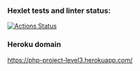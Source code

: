 ### Hexlet tests and linter status:
[![Actions Status](https://github.com/leshasmp/php-project-lvl3/workflows/hexlet-check/badge.svg)](https://github.com/leshasmp/php-project-lvl3/actions)

### Heroku domain
https://php-project-level3.herokuapp.com/
